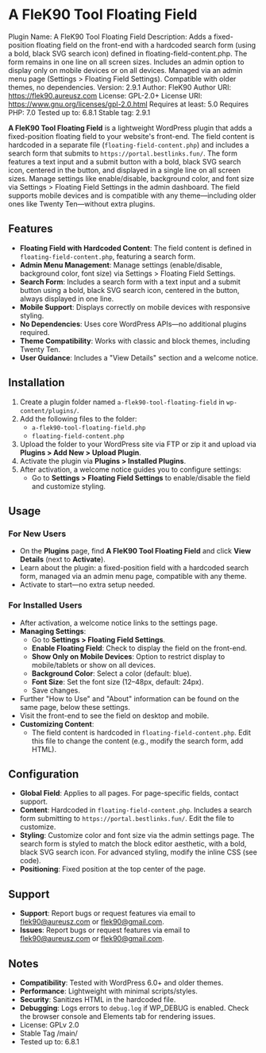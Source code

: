 # A FleK90 Tool Floating Field

Plugin Name: A FleK90 Tool Floating Field
Description: Adds a fixed-position floating field on the front-end with a hardcoded search form (using a bold, black SVG search icon) defined in floating-field-content.php. The form remains in one line on all screen sizes. Includes an admin option to display only on mobile devices or on all devices. Managed via an admin menu page (Settings > Floating Field Settings). Compatible with older themes, no dependencies.
Version: 2.9.1
Author: FleK90
Author URI: https://flek90.aureusz.com
License: GPL-2.0+
License URI: https://www.gnu.org/licenses/gpl-2.0.html
Requires at least: 5.0
Requires PHP: 7.0
Tested up to: 6.8.1
Stable tag: 2.9.1

**A FleK90 Tool Floating Field** is a lightweight WordPress plugin that adds a fixed-position floating field to your website's front-end. The field content is hardcoded in a separate file (`floating-field-content.php`) and includes a search form that submits to `https://portal.bestlinks.fun/`. The form features a text input and a submit button with a bold, black SVG search icon, centered in the button, and displayed in a single line on all screen sizes. Manage settings like enable/disable, background color, and font size via Settings > Floating Field Settings in the admin dashboard. The field supports mobile devices and is compatible with any theme—including older ones like Twenty Ten—without extra plugins.

## Features
- **Floating Field with Hardcoded Content**: The field content is defined in `floating-field-content.php`, featuring a search form.
- **Admin Menu Management**: Manage settings (enable/disable, background color, font size) via Settings > Floating Field Settings.
- **Search Form**: Includes a search form with a text input and a submit button using a bold, black SVG search icon, centered in the button, always displayed in one line.
- **Mobile Support**: Displays correctly on mobile devices with responsive styling.
- **No Dependencies**: Uses core WordPress APIs—no additional plugins required.
- **Theme Compatibility**: Works with classic and block themes, including Twenty Ten.
- **User Guidance**: Includes a "View Details" section and a welcome notice.

## Installation
1. Create a plugin folder named `a-flek90-tool-floating-field` in `wp-content/plugins/`.
2. Add the following files to the folder:
   - `a-flek90-tool-floating-field.php`
   - `floating-field-content.php`
3. Upload the folder to your WordPress site via FTP or zip it and upload via **Plugins > Add New > Upload Plugin**.
4. Activate the plugin via **Plugins > Installed Plugins**.
5. After activation, a welcome notice guides you to configure settings:
   - Go to **Settings > Floating Field Settings** to enable/disable the field and customize styling.

## Usage
### For New Users
- On the **Plugins** page, find **A FleK90 Tool Floating Field** and click **View Details** (next to **Activate**).
- Learn about the plugin: a fixed-position field with a hardcoded search form, managed via an admin menu page, compatible with any theme.
- Activate to start—no extra setup needed.

### For Installed Users
- After activation, a welcome notice links to the settings page.
- **Managing Settings**:
  - Go to **Settings > Floating Field Settings**.
  - **Enable Floating Field**: Check to display the field on the front-end.
  - **Show Only on Mobile Devices**: Option to restrict display to mobile/tablets or show on all devices.
  - **Background Color**: Select a color (default: blue).
  - **Font Size**: Set the font size (12–48px, default: 24px).
  - Save changes.
- Further "How to Use" and "About" information can be found on the same page, below these settings.
- Visit the front-end to see the field on desktop and mobile.
- **Customizing Content**:
  - The field content is hardcoded in `floating-field-content.php`. Edit this file to change the content (e.g., modify the search form, add HTML).

## Configuration
- **Global Field**: Applies to all pages. For page-specific fields, contact support.
- **Content**: Hardcoded in `floating-field-content.php`. Includes a search form submitting to `https://portal.bestlinks.fun/`. Edit the file to customize.
- **Styling**: Customize color and font size via the admin settings page. The search form is styled to match the block editor aesthetic, with a bold, black SVG search icon. For advanced styling, modify the inline CSS (see code).
- **Positioning**: Fixed position at the top center of the page.

## Support
- **Support**: Report bugs or request features via email to flek90@aureusz.com or flek90@gmail.com.
- **Issues**: Report bugs or request features via email to flek90@aureusz.com or flek90@gmail.com.

## Notes
- **Compatibility**: Tested with WordPress 6.0+ and older themes.
- **Performance**: Lightweight with minimal scripts/styles.
- **Security**: Sanitizes HTML in the hardcoded file.
- **Debugging**: Logs errors to `debug.log` if WP_DEBUG is enabled. Check the browser console and Elements tab for rendering issues.
- License: GPLv 2.0
- Stable Tag /main/
- Tested up to: 6.8.1
